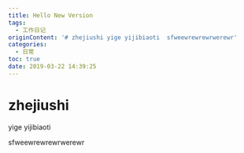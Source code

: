 ```yaml
---
title: Hello New Version
tags:
  - 工作日记
originContent: '# zhejiushi yige yijibiaoti  sfweewrewrewrwerewr'
categories:
  - 日常
toc: true
date: 2019-03-22 14:39:25
---
```


# zhejiushi 

yige yijibiaoti  

sfweewrewrewrwerewr